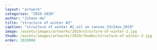 ```yaml
---
layout: "artwork"
categories: "2019-2020"
author: "Jihoon Ha"
title: "structure of winter #2"
caption: "structure of winter #2_oil on canvas_33×24㎝_2019"
image: /assets/images/artworks/2019/structure-of-winter-2.jpg
thumb: /assets/images/artworks/2019/thumbs/structure-of-winter-2.jpg
order: 2019008
---
```

